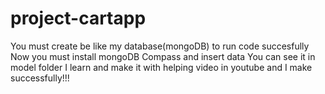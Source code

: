 # project-cartapp
You  must create be like my database(mongoDB) to run code succesfully
Now you must install mongoDB Compass and insert data
You can see it in model folder
I learn and make it with helping video in youtube and I make successfully!!!
